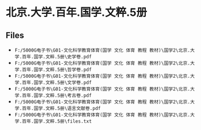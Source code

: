 # 北京.大学.百年.国学.文粹.5册

## Files

- `F:/5000G电子书\G01-文化科学教育体育(国学 文化 体育 教程 教材)\国学2\北京.大学.百年.国学.文粹.5册\史学卷.pdf`
- `F:/5000G电子书\G01-文化科学教育体育(国学 文化 体育 教程 教材)\国学2\北京.大学.百年.国学.文粹.5册\哲学卷.pdf`
- `F:/5000G电子书\G01-文化科学教育体育(国学 文化 体育 教程 教材)\国学2\北京.大学.百年.国学.文粹.5册\文学卷.pdf`
- `F:/5000G电子书\G01-文化科学教育体育(国学 文化 体育 教程 教材)\国学2\北京.大学.百年.国学.文粹.5册\考古卷.pdf`
- `F:/5000G电子书\G01-文化科学教育体育(国学 文化 体育 教程 教材)\国学2\北京.大学.百年.国学.文粹.5册\语言文献卷.pdf`
- `F:/5000G电子书\G01-文化科学教育体育(国学 文化 体育 教程 教材)\国学2\北京.大学.百年.国学.文粹.5册\files.txt`
